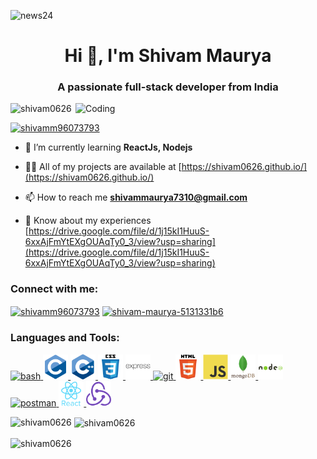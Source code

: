 ![news24](https://user-images.githubusercontent.com/101569590/193471491-f0202325-7e42-4a3a-a76e-21caeeca5fac.gif)

<h1 align="center">Hi 👋, I'm Shivam Maurya</h1>
<h3 align="center">A passionate full-stack developer from India</h3>
<img align="right" alt="Coding" width="400" src="https://cdn.dribbble.com/users/1162077/screenshots/3848914/programmer.gif" alt="logo" >

<p align="left"> <img src="https://komarev.com/ghpvc/?username=shivam0626&label=Profile%20views&color=0e75b6&style=flat" alt="shivam0626" /> </p>

<p align="left"> <a href="https://twitter.com/shivamm96073793" target="blank"><img src="https://img.shields.io/twitter/follow/shivamm96073793?logo=twitter&style=for-the-badge" alt="shivamm96073793" /></a> </p>

- 🌱 I’m currently learning **ReactJs, Nodejs**

- 👨‍💻 All of my projects are available at [https://shivam0626.github.io/](https://shivam0626.github.io/)

- 📫 How to reach me **shivammaurya7310@gmail.com**

- 📄 Know about my experiences [https://drive.google.com/file/d/1j15kI1HuuS-6xxAjFmYtEXgOUAqTy0_3/view?usp=sharing](https://drive.google.com/file/d/1j15kI1HuuS-6xxAjFmYtEXgOUAqTy0_3/view?usp=sharing)

<h3 align="left">Connect with me:</h3>
<p align="left">
<a href="https://twitter.com/shivamm96073793" target="blank"><img align="center" src="https://raw.githubusercontent.com/rahuldkjain/github-profile-readme-generator/master/src/images/icons/Social/twitter.svg" alt="shivamm96073793" height="30" width="40" /></a>
<a href="https://linkedin.com/in/shivam-maurya-5131331b6" target="blank"><img align="center" src="https://raw.githubusercontent.com/rahuldkjain/github-profile-readme-generator/master/src/images/icons/Social/linked-in-alt.svg" alt="shivam-maurya-5131331b6" height="30" width="40" /></a>
</p>

<h3 align="left">Languages and Tools:</h3>
<p align="left"> <a href="https://www.gnu.org/software/bash/" target="_blank" rel="noreferrer"> <img src="https://www.vectorlogo.zone/logos/gnu_bash/gnu_bash-icon.svg" alt="bash" width="40" height="40"/> </a> <a href="https://www.cprogramming.com/" target="_blank" rel="noreferrer"> <img src="https://raw.githubusercontent.com/devicons/devicon/master/icons/c/c-original.svg" alt="c" width="40" height="40"/> </a> <a href="https://www.w3schools.com/cpp/" target="_blank" rel="noreferrer"> <img src="https://raw.githubusercontent.com/devicons/devicon/master/icons/cplusplus/cplusplus-original.svg" alt="cplusplus" width="40" height="40"/> </a> <a href="https://www.w3schools.com/css/" target="_blank" rel="noreferrer"> <img src="https://raw.githubusercontent.com/devicons/devicon/master/icons/css3/css3-original-wordmark.svg" alt="css3" width="40" height="40"/> </a> <a href="https://expressjs.com" target="_blank" rel="noreferrer"> <img src="https://raw.githubusercontent.com/devicons/devicon/master/icons/express/express-original-wordmark.svg" alt="express" width="40" height="40"/> </a> <a href="https://git-scm.com/" target="_blank" rel="noreferrer"> <img src="https://www.vectorlogo.zone/logos/git-scm/git-scm-icon.svg" alt="git" width="40" height="40"/> </a> <a href="https://www.w3.org/html/" target="_blank" rel="noreferrer"> <img src="https://raw.githubusercontent.com/devicons/devicon/master/icons/html5/html5-original-wordmark.svg" alt="html5" width="40" height="40"/> </a> <a href="https://developer.mozilla.org/en-US/docs/Web/JavaScript" target="_blank" rel="noreferrer"> <img src="https://raw.githubusercontent.com/devicons/devicon/master/icons/javascript/javascript-original.svg" alt="javascript" width="40" height="40"/> </a> <a href="https://www.mongodb.com/" target="_blank" rel="noreferrer"> <img src="https://raw.githubusercontent.com/devicons/devicon/master/icons/mongodb/mongodb-original-wordmark.svg" alt="mongodb" width="40" height="40"/> </a> <a href="https://nodejs.org" target="_blank" rel="noreferrer"> <img src="https://raw.githubusercontent.com/devicons/devicon/master/icons/nodejs/nodejs-original-wordmark.svg" alt="nodejs" width="40" height="40"/> </a> <a href="https://postman.com" target="_blank" rel="noreferrer"> <img src="https://www.vectorlogo.zone/logos/getpostman/getpostman-icon.svg" alt="postman" width="40" height="40"/> </a> <a href="https://reactjs.org/" target="_blank" rel="noreferrer"> <img src="https://raw.githubusercontent.com/devicons/devicon/master/icons/react/react-original-wordmark.svg" alt="react" width="40" height="40"/> </a> <a href="https://redux.js.org" target="_blank" rel="noreferrer"> <img src="https://raw.githubusercontent.com/devicons/devicon/master/icons/redux/redux-original.svg" alt="redux" width="40" height="40"/> </a> </p>

<p><img align="left" src="https://github-readme-stats.vercel.app/api/top-langs?username=shivam0626&show_icons=true&locale=en&layout=compact" alt="shivam0626" /></p>

<p>&nbsp;<img align="center" src="https://github-readme-stats.vercel.app/api?username=shivam0626&show_icons=true&locale=en" alt="shivam0626" /></p>

<p><img align="center" src="https://github-readme-streak-stats.herokuapp.com/?user=shivam0626&" alt="shivam0626" /></p>
